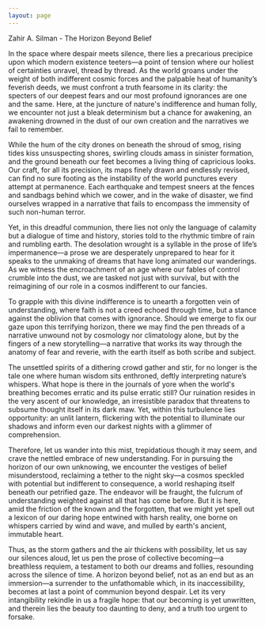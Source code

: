 ```yaml
---
layout: page
---
```

Zahir A. Silman - The Horizon Beyond Belief

In the space where despair meets silence, there lies a precarious precipice upon which modern existence teeters—a point of tension where our holiest of certainties unravel, thread by thread. As the world groans under the weight of both indifferent cosmic forces and the palpable heat of humanity’s feverish deeds, we must confront a truth fearsome in its clarity: the specters of our deepest fears and our most profound ignorances are one and the same. Here, at the juncture of nature's indifference and human folly, we encounter not just a bleak determinism but a chance for awakening, an awakening drowned in the dust of our own creation and the narratives we fail to remember. 

While the hum of the city drones on beneath the shroud of smog, rising tides kiss unsuspecting shores, swirling clouds amass in sinister formation, and the ground beneath our feet becomes a living thing of capricious looks. Our craft, for all its precision, its maps finely drawn and endlessly revised, can find no sure footing as the instability of the world punctures every attempt at permanence. Each earthquake and tempest sneers at the fences and sandbags behind which we cower, and in the wake of disaster, we find ourselves wrapped in a narrative that fails to encompass the immensity of such non-human terror.

Yet, in this dreadful communion, there lies not only the language of calamity but a dialogue of time and history, stories told to the rhythmic timbre of rain and rumbling earth. The desolation wrought is a syllable in the prose of life’s impermanence—a prose we are desperately unprepared to hear for it speaks to the unmaking of dreams that have long animated our wanderings. As we witness the encroachment of an age where our fables of control crumble into the dust, we are tasked not just with survival, but with the reimagining of our role in a cosmos indifferent to our fancies.

To grapple with this divine indifference is to unearth a forgotten vein of understanding, where faith is not a creed echoed through time, but a stance against the oblivion that comes with ignorance. Should we emerge to fix our gaze upon this terrifying horizon, there we may find the pen threads of a narrative unwound not by cosmology nor climatology alone, but by the fingers of a new storytelling—a narrative that works its way through the anatomy of fear and reverie, with the earth itself as both scribe and subject. 

The unsettled spirits of a dithering crowd gather and stir, for no longer is the tale one where human wisdom sits enthroned, deftly interpreting nature’s whispers. What hope is there in the journals of yore when the world's breathing becomes erratic and its pulse erratic still? Our ruination resides in the very ascent of our knowledge, an irresistible paradox that threatens to subsume thought itself in its dark maw. Yet, within this turbulence lies opportunity: an unlit lantern, flickering with the potential to illuminate our shadows and inform even our darkest nights with a glimmer of comprehension.

Therefore, let us wander into this mist, trepidatious though it may seem, and crave the nettled embrace of new understanding. For in pursuing the horizon of our own unknowing, we encounter the vestiges of belief misunderstood, reclaiming a tether to the night sky—a cosmos speckled with potential but indifferent to consequence, a world reshaping itself beneath our petrified gaze. The endeavor will be fraught, the fulcrum of understanding weighted against all that has come before. But it is here, amid the friction of the known and the forgotten, that we might yet spell out a lexicon of our daring hope entwined with harsh reality, one borne on whispers carried by wind and wave, and mulled by earth's ancient, immutable heart.

Thus, as the storm gathers and the air thickens with possibility, let us say our silences aloud, let us pen the prose of collective becoming—a breathless requiem, a testament to both our dreams and follies, resounding across the silence of time. A horizon beyond belief, not as an end but as an immersion—a surrender to the unfathomable which, in its inaccessibility, becomes at last a point of communion beyond despair. Let its very intangibility rekindle in us a fragile hope: that our becoming is yet unwritten, and therein lies the beauty too daunting to deny, and a truth too urgent to forsake.